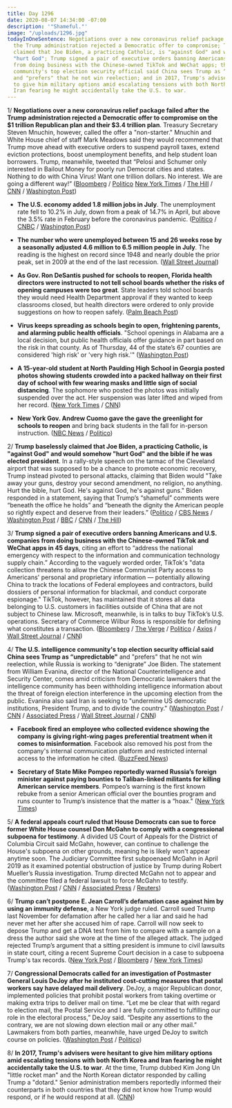 ```yaml
---
title: Day 1296
date: 2020-08-07 14:34:00 -07:00
description: '"Shameful."'
image: "/uploads/1296.jpg"
todayInOneSentence: Negotiations over a new coronavirus relief package failed after
  the Trump administration rejected a Democratic offer to compromise; Trump baselessly
  claimed that Joe Biden, a practicing Catholic, is "against God" and would somehow
  "hurt God"; Trump signed a pair of executive orders banning Americans and U.S. companies
  from doing business with the Chinese-owned TikTok and WeChat apps; the U.S. intelligence
  community's top election security official said China sees Trump as “unpredictable"
  and "prefers" that he not win reelection; and in 2017, Trump's advisers were hesitant
  to give him military options amid escalating tensions with both North Korea and
  Iran fearing he might accidentally take the U.S. to war.
---
```


1/ **Negotiations over a new coronavirus relief package failed after the Trump administration rejected a Democratic offer to compromise on the $1 trillion Republican plan and their $3.4 trillion plan**. Treasury Secretary Steven Mnuchin, however, called the offer a "non-starter." Mnuchin and White House chief of staff Mark Meadows said they would recommend that Trump move ahead with executive orders to suspend payroll taxes, extend eviction protections, boost unemployment benefits, and help student loan borrowers. Trump, meanwhile, tweeted that “Pelosi and Schumer only interested in Bailout Money for poorly run Democrat cities and states. Nothing to do with China Virus! Want one trillion dollars. No interest. We are going a different way!” ([Bloomberg](https://www.bloomberg.com/news/articles/2020-08-07/stimulus-talks-near-brink-of-collapse-after-rancorous-meeting?sref=MIBMEEoj) / [Politico](https://www.politico.com/news/2020/08/07/last-try-coronavirus-relief-deal-392564) [New York Times](https://www.nytimes.com/2020/08/07/world/covid-19-news.html?action=click&module=Top%20Stories&pgtype=Homepage#link-232a7bee) / [The Hill](https://thehill.com/homenews/senate/511055-pelosi-schumer-say-white-house-declined-2t-coronavirus-deal?userid=57999) / [CNN](https://www.cnn.com/2020/08/07/politics/stimulus-talks-coronavirus/index.html) / [Washington Post](https://www.washingtonpost.com/nation/2020/08/07/coronavirus-covid-live-updates-us/))

* **The U.S. economy added 1.8 million jobs in July**. The unemployment rate fell to 10.2% in July, down from a peak of 14.7% in April, but above the 3.5% rate in February before the coronavirus pandemic. ([Politico](https://www.politico.com/news/2020/08/07/us-unemployment-rate-fell-to-102-percent-in-july-392551) / [CNBC](https://www.cnbc.com/2020/08/07/jobs-report-july-2020.html) / [Washington Post](https://www.washingtonpost.com/business/2020/08/07/july-2020-jobs-report/))

* **The number who were unemployed between 15 and 26 weeks rose by a seasonally adjusted 4.6 million to 6.5 million people in July**. The reading is the highest on record since 1948 and nearly double the prior peak, set in 2009 at the end of the last recession. ([Wall Street Journal](https://www.wsj.com/articles/covid-19-pandemic-triggers-wave-of-long-term-unemployment-11596817137?mod=hp_lead_pos5))

* **As Gov. Ron DeSantis pushed for schools to reopen, Florida health directors were instructed to not tell school boards whether the risks of opening campuses were too great**. State leaders told school boards they would need Health Department approval if they wanted to keep classrooms closed, but health directors were ordered to only provide suggestions on how to reopen safely. ([Palm Beach Post](https://www.palmbeachpost.com/news/20200807/health-directors-told-to-keep-quiet-as-fla-leaders-pressed-to-reopen-classrooms))

* **Virus keeps spreading as schools begin to open, frightening parents, and alarming public health officials**. "School openings in Alabama are a local decision, but public health officials offer guidance in part based on the risk in that county. As of Thursday, 44 of the state’s 67 counties are considered 'high risk' or 'very high risk.'" ([Washington Post](https://www.washingtonpost.com/politics/virus-keeps-spreading-as-schools-begin-to-open-frightening-parents-and-alarming-public-health-officials/2020/08/06/7ef4f362-d80d-11ea-930e-d88518c57dcc_story.html))

* **A 15-year-old student at North Paulding High School in Georgia posted photos showing students crowded into a packed hallway on their first day of school with few wearing masks and little sign of social distancing**. The sophomore who posted the photos was initially suspended over the act. Her suspension was later lifted and wiped from her record. ([New York Times](https://www.nytimes.com/2020/08/06/us/north-paulding-high-school-coronavirus-georgia.html) / [CNN](https://www.cnn.com/2020/08/07/us/georgia-teen-photo-crowded-school-hallway-trnd/index.html))

* **New York Gov. Andrew Cuomo gave the gave the greenlight for schools to reopen** and bring back students in the fall for in-person instruction. ([NBC News](https://www.nbcnews.com/news/us-news/gov-cuomo-says-new-york-schools-can-reopen-september-n1236153) / [Politico](https://www.politico.com/states/new-york/city-hall/story/2020/08/07/cuomo-oks-new-york-schools-for-in-person-instruction-1305884))

2/ **Trump baselessly claimed that Joe Biden, a practicing Catholic, is "against God" and would somehow "hurt God" and the bible if he was elected president**. In a rally-style speech on the tarmac of the Cleveland airport that was supposed to be a chance to promote economic recovery, Trump instead pivoted to personal attacks, claiming that Biden would "Take away your guns, destroy your second amendment, no religion, no anything. Hurt the bible, hurt God. He's against God, he's against guns." Biden responded in a statement, saying that Trump’s “shameful” comments were “beneath the office he holds” and “beneath the dignity the American people so rightly expect and deserve from their leaders.” ([Politico](https://www.politico.com/news/2020/08/07/joe-biden-slams-trump-religion-392550) / [CBS News](https://www.cbsnews.com/news/trump-biden-against-god-false-claim/) / [Washington Post](https://www.washingtonpost.com/politics/playing-electoral-defense-trump-to-promote-recovery-in-ohio/2020/08/06/55bb6010-d7ec-11ea-a788-2ce86ce81129_story.html) / [BBC](https://www.bbc.com/news/election-us-2020-53688009) / [CNN](https://www.cnn.com/2020/08/06/politics/biden-faith-trump/index.html) / [The Hill](https://thehill.com/homenews/administration/510900-trump-claims-biden-is-against-god))

3/ **Trump signed a pair of executive orders banning Americans and U.S. companies from doing business with the Chinese-owned TikTok and WeChat apps in 45 days**, citing an effort to “address the national emergency with respect to the information and communication technology supply chain.” According to the vaguely worded order, TikTok's "data collection threatens to allow the Chinese Communist Party access to Americans' personal and proprietary information — potentially allowing China to track the locations of Federal employees and contractors, build dossiers of personal information for blackmail, and conduct corporate espionage." TikTok, however, has maintained that it stores all data belonging to U.S. customers in facilities outside of China that are not subject to Chinese law. Microsoft, meanwhile, is in talks to buy TikTok’s U.S. operations. Secretary of Commerce Wilbur Ross is responsible for defining what constitutes a transaction. ([Bloomberg](https://www.bloomberg.com/news/articles/2020-08-07/trump-signs-tiktok-ban-as-u-s-boosts-pressure-for-sale-of-app?sref=MIBMEEoj) / [The Verge](https://www.theverge.com/2020/8/6/21358093/trump-tik-tok-ban-bytedance-transactions-executive-order) / [Politico](https://www.politico.com/news/2020/08/07/tiktok-trump-executive-order-392558) / [Axios](https://www.axios.com/trump-order-ban-tiktok-45-days-1c8eb742-05d7-4169-9b41-be078f981b0c.html) / [Wall Street Journal](https://www.wsj.com/articles/u-s-broadens-attack-on-chinese-internet-giants-with-wechat-order-11596813253?mod=hp_lead_pos1) / [CNN](https://www.cnn.com/2020/08/06/politics/trump-executive-order-tiktok/index.html))

4/ **The U.S. intelligence community's top election security official said China sees Trump as “unpredictable"** and "prefers" that he not win reelection, while Russia is working to “denigrate” Joe Biden. The statement from William Evanina, director of the National Counterintelligence and Security Center, comes amid criticism from Democratic lawmakers that the intelligence community has been withholding intelligence information about the threat of foreign election interference in the upcoming election from the public. Evanina also said Iran is seeking to "undermine US democratic institutions, President Trump, and to divide the country." ([Washington Post](https://www.washingtonpost.com/national-security/seeing-trump-as-unpredictable-china-would-prefer-he-not-win-reelection-intelligence-official-says/2020/08/07/98e1ad8c-d8e0-11ea-aff6-220dd3a14741_story.html) / [CNN](https://www.cnn.com/2020/08/07/politics/2020-election-russia-china-iran/index.html) / [Associated Press](https://apnews.com/e98a8285f773403af163bc720d70fc2d) / [Wall Street Journal](https://www.wsj.com/articles/russia-working-to-damage-joe-bidens-white-house-bid-u-s-intelligence-agencies-say-11596827109) / [CNN](https://www.cnn.com/2020/08/07/politics/us-intelligence-russia-election-interference-biden/index.html))

* **Facebook fired an employee who collected evidence showing the company is giving right-wing pages preferential treatment when it comes to misinformation**. Facebook also removed his post from the company's internal communication platform and restricted internal access to the information he cited. ([BuzzFeed News](https://www.buzzfeednews.com/article/craigsilverman/facebook-zuckerberg-what-if-trump-disputes-election-results))

* **Secretary of State Mike Pompeo reportedly warned Russia’s foreign minister against paying bounties to Taliban-linked militants for killing American service members**. Pompeo’s warning is the first known rebuke from a senior American official over the bounties program and runs counter to Trump’s insistence that the matter is a “hoax." ([New York Times](https://www.nytimes.com/2020/08/07/world/asia/pompeo-russia-afghanistan-bounties.html))

5/ **A federal appeals court ruled that House Democrats can sue to force former White House counsel Don McGahn to comply with a congressional subpoena for testimony**. A divided US Court of Appeals for the District of Columbia Circuit said McGahn, however, can continue to challenge the House's subpoena on other grounds, meaning he is likely won't appear anytime soon. The Judiciary Committee first subpoenaed McGahn in April 2019 as it examined potential obstruction of justice by Trump during Robert Mueller’s Russia investigation. Trump directed McGahn not to appear and the committee filed a federal lawsuit to force McGahn to testify. ([Washington Post](https://www.washingtonpost.com/local/legal-issues/house-can-sue-to-force-testimony-from-former-white-house-counsel-donald-mcgahn/2020/08/07/6301a7f2-b0c8-11ea-8758-bfd1d045525a_story.html) / [CNN](https://www.cnn.com/2020/08/07/politics/don-mcgahn-subpoena/index.html) / [Associated Press](https://apnews.com/37d2619c1ba390019b8e332d1a86706c) / [Reuters](https://www.reuters.com/article/us-usa-court-trump-idUSKCN25326S))

6/ **Trump can’t postpone E. Jean Carroll’s defamation case against him by using an immunity defense**, a New York judge ruled. Carroll sued Trump last November for defamation after he called her a liar and said he had never met her after she accused him of rape. Carroll will now seek to depose Trump and get a DNA test from him to compare with a sample on a dress the author said she wore at the time of the alleged attack. The judged rejected Trump’s argument that a sitting president is immune to civil lawsuits in state court, citing a recent Supreme Court decision in a case to subpoena Trump's tax records. ([New York Post](https://nypost.com/2020/08/06/judge-says-trump-cant-postpone-e-jean-carrolls-defamation-case/) / [Bloomberg](https://www.bloomberg.com/news/articles/2020-08-07/trump-fails-to-stall-rape-accuser-s-lawsuit-deposition-looms?sref=MIBMEEoj) / [New York Times](https://www.nytimes.com/2020/08/07/nyregion/jean-caroll-donald-trump-lawsuit-rape.html))

7/ **Congressional Democrats called for an investigation of Postmaster General Louis DeJoy after he instituted cost-cutting measures that postal workers say have delayed mail delivery**. DeJoy, a major Republican donor, implemented policies that prohibit postal workers from taking overtime or making extra trips to deliver mail on time. “Let me be clear that with regard to election mail, the Postal Service and I are fully committed to fulfilling our role in the electoral process,” DeJoy said. “Despite any assertions to the contrary, we are not slowing down election mail or any other mail.” Lawmakers from both parties, meanwhile, have urged DeJoy to switch course on policies. ([Washington Post](https://www.washingtonpost.com/business/2020/08/07/postal-service-investigation-dejoy/) / [Politico](https://www.politico.com/news/2020/08/07/postal-service-chief-denies-slowing-down-election-mail-to-assist-trump-392555))

8/ **In 2017, Trump's advisers were hesitant to give him military options amid escalating tensions with both North Korea and Iran fearing he might accidentally take the U.S. to war**. At the time, Trump dubbed Kim Jong Un "little rocket man" and the North Korean dictator responded by calling Trump a "dotard." Senior administration members reportedly informed their counterparts in both countries that they did not know how Trump would respond, or if he would respond at all. ([CNN](https://www.cnn.com/2020/08/06/politics/trump-advisers-fears-military-options/index.html))